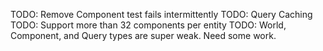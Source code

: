 TODO: Remove Component test fails intermittently
TODO: Query Caching
TODO: Support more than 32 components per entity
TODO: World, Component, and Query types are super weak. Need some work.
